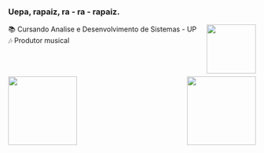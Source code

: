 ### Uepa, rapaiz, ra - ra - rapaiz.
<a href="https://www.linkedin.com/in/alexandre-philippus-neto-a665611a4/" target="_blank"><img align="right" height="100em" src="https://cdn-icons-png.flaticon.com/512/1383/1383262.png" target="_blank"></a>
📚 Cursando Analise e Desenvolvimento de Sistemas - UP   <br>
🎶 Produtor musical                                     

##
<br><br>
<img align="right" height="140em" src="https://i.gifer.com/origin/90/90eb338d73458490efb0c1df1b696098.gif"/>
<img height="140em" src="https://github-readme-stats.vercel.app/api/top-langs/?username=Nethobr&layout=compact&langs_count=7&theme=dark"/>

##


